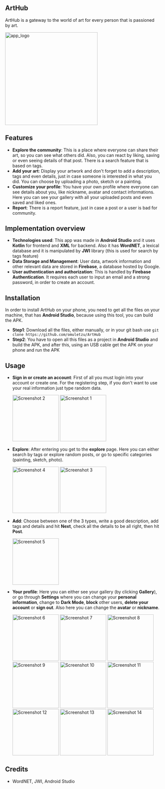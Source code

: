 ## ArtHub
  ArtHub is a gateway to the world of art for every person that is passioned by art.

<img src="https://github.com/omuletzu/ArtHub/assets/75565975/2394eeee-a060-4cfe-a7cb-9a2b95096da1" alt="app_logo" width="300">

## Features

- **Explore the community**: This is a place where everyone can share their art, so you can see what others did. Also, you can react by liking, saving or even seeing details of that post. There is a search feature that is based on tags. 
- **Add your art**: Display your artwork and don't forget to add a description, tags and even details, just in case someone is interested in what you did. You can choose by uploading a photo, sketch or a painting.
- **Customize your profile**: You have your own profile where everyone can see details about you, like nickname, avatar and contact informations. Here you can see your gallery with all your uploaded posts and even saved and liked ones.
- **Report**: There is a report feature, just in case a post or a user is bad for community.

## Implementation overview

- **Technologies used**: This app was made in **Android Studio** and it uses **Kotlin** for frontend and **XML** for backend. Also it has **WordNET**, a lexical database and it is manipulated by **JWI** library (this is used for search by tags feature)
- **Data Storage and Management**: User data, artwork information and other relevant data are stored in **Firebase**, a database hosted by Google.
- **User authentication and authorization**: This is handled by **Firebase Authentication**. It requires each user to input an email and a strong password, in order to create an account.

## Installation 

  In order to install ArtHub on your phone, you need to get all the files on your machine, that has **Android Studio**, because using this tool, you can build the APK.

- **Step1**: Download all the files, either manually, or in your git bash use `git clone https://github.com/omuletzu/ArtHub`
- **Step2**: You have to open all this files as a project in **Android Studio** and build the APK, and after this, using an USB cable get the APK on your phone and run the APK

## Usage

- **Sign in or create an account**: First of all you must login into your account or create one. For the registering step, if you don't want to use your real information just type random data.


  <img src="https://github.com/omuletzu/ArtHub/assets/75565975/851c82ef-8da4-4fb6-a8cf-57e0e4e755cd" alt="Screenshot 2" width="150">
  <img src="https://github.com/omuletzu/ArtHub/assets/75565975/0f443bee-5f12-4c7a-a839-80bf9c8dfef1" alt="Screenshot 1" width="150">


- **Explore**: After entering you get to the **explore** page. Here you can either search by tags or explore random posts, or go to specific categories (painting, sketch, photo).

  <img src="https://github.com/omuletzu/ArtHub/assets/75565975/023b16a2-d5b4-47fd-aae2-637d7b8e2d07" alt="Screenshot 4" width="150">
  <img src="https://github.com/omuletzu/ArtHub/assets/75565975/33b454eb-55ce-43e3-97b2-f88d81bd223f" alt="Screenshot 3" width="150">

  
- **Add**: Choose between one of the 3 types, write a good description, add tags and details and hit **Next**, check all the details to be all right, then hit **Post**.


  <img src="https://github.com/omuletzu/ArtHub/assets/75565975/c414a1e9-0e4f-456b-8497-9d2bf91177ec" alt="Screenshot 5" width="150">

  
- **Your profile**: Here you can either see your gallery (by clicking **Gallery**), or go through **Settings** where you can change your **personal information**, change to **Dark Mode**, **block** other users, **delete your account** or **sign out**. Also here you can change the **avatar** or **nickname**.

  <img src="https://github.com/omuletzu/ArtHub/assets/75565975/0af0338d-d08a-456e-827d-9e641ab7e216" alt="Screenshot 6" width="150">
  <img src="https://github.com/omuletzu/ArtHub/assets/75565975/8a15cb2f-49a2-46e4-8abd-5ecad59908cf" alt="Screenshot 7" width="150">
  <img src="https://github.com/omuletzu/ArtHub/assets/75565975/35d2fd42-32f3-421f-818a-c5485274b07e" alt="Screenshot 8" width="150">
  <img src="https://github.com/omuletzu/ArtHub/assets/75565975/8b15200b-db59-405f-a467-cbe34be1980a" alt="Screenshot 9" width="150">
  <img src="https://github.com/omuletzu/ArtHub/assets/75565975/87631c8e-6534-499d-87f4-959ee7ad9e8f" alt="Screenshot 10" width="150">
  <img src="https://github.com/omuletzu/ArtHub/assets/75565975/4646dcbd-dc06-4774-86ec-3053c11a60ce" alt="Screenshot 11" width="150">
  <img src="https://github.com/omuletzu/ArtHub/assets/75565975/2edd98b1-8eec-4b72-b9b5-1d9fc112e55c" alt="Screenshot 12" width="150">
  <img src="https://github.com/omuletzu/ArtHub/assets/75565975/e2f19353-0704-4a61-9fbd-de8d88c61c2e" alt="Screenshot 13" width="150">
  <img src="https://github.com/omuletzu/ArtHub/assets/75565975/c32239a8-8874-43d0-b7ef-4306fb26d8ee" alt="Screenshot 14" width="150">

## Credits

- WordNET, JWI, Android Studio

  
